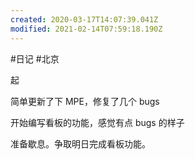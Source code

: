 ```yaml
---
created: 2020-03-17T14:07:39.041Z
modified: 2021-02-14T07:59:18.190Z
---
```

#日记 #北京

<!-- @timer "date":"Fri Jan 31 2020 09:42:50 GMT+0800 (CST)" -->

起

<!-- @timer "date":"Fri Jan 31 2020 13:59:07 GMT+0800 (CST)","duration":"about 4 hours" -->

简单更新了下 MPE，修复了几个 bugs

<!-- @timer "date":"Fri Jan 31 2020 21:35:25 GMT+0800 (CST)","duration":"about 8 hours" -->

开始编写看板的功能，感觉有点 bugs 的样子

<!-- @timer "date":"Fri Jan 31 2020 23:55:01 GMT+0800 (CST)","duration":"about 2 hours" -->

准备歇息。争取明日完成看板功能。
